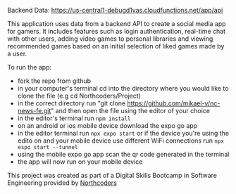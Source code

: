 Backend Data: https://us-central1-debugd1vas.cloudfunctions.net/app/api


This application uses data from a backend API to create a social media app for gamers. It includes features such as login authentication, real-time chat with other users, adding video games to personal libraries and viewing recommended games based on an initial selection of liked games made by a user.

To run the app:
- fork the repo from github
- in your computer's terminal cd into the directory where you would like to clone the file (e.g cd Northcoders/Project)
- in the correct directory run "git clone https://github.com/mikael-v/nc-news-fe.git" and then open the file using the editor of your choice
- in the editor's terminal run `npm install`
- on an android or ios mobile device download the expo go app
- in the editor terminal run `npx expo start` or if the device you're using the edito on and your mobile device use different WiFi connections run `npx espo start --tunnel`
- using the mobile expo go app scan the qr code generated in the terminal
- the app will now run on your mobile device 
     




This project was created as part of a Digital Skills Bootcamp in Software Engineering provided by [Northcoders](https://northcoders.com/)

